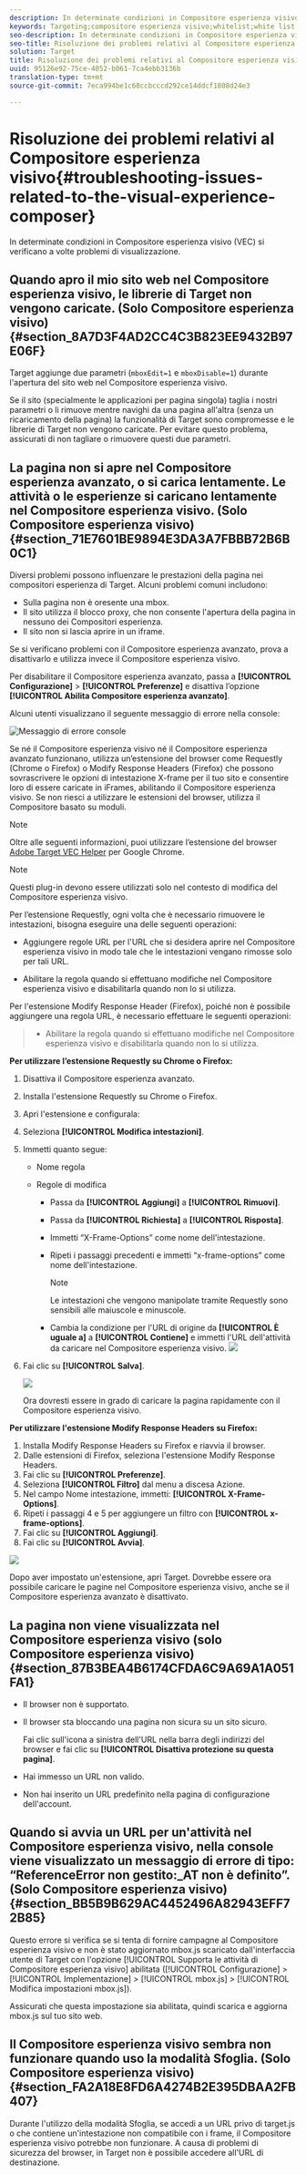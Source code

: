 ```yaml
---
description: In determinate condizioni in Compositore esperienza visivo (VEC) si verificano a volte problemi di visualizzazione.
keywords: Targeting;compositore esperienza visivo;whitelist;white list;vec;risoluzione dei problemi compositore esperienza visiva;risoluzione dei problemi;tls;tls 1.2
seo-description: In determinate condizioni in Compositore esperienza visivo (VEC) si verificano a volte problemi di visualizzazione.
seo-title: Risoluzione dei problemi relativi al Compositore esperienza visivo
solution: Target
title: Risoluzione dei problemi relativi al Compositore esperienza visivo
uuid: 95126e92-75ce-4052-b061-7ca4ebb3136b
translation-type: tm+mt
source-git-commit: 7eca994be1c68ccbcccd292ce14ddcf1808d24e3

---
```



# Risoluzione dei problemi relativi al Compositore esperienza visivo{#troubleshooting-issues-related-to-the-visual-experience-composer}

In determinate condizioni in Compositore esperienza visivo (VEC) si verificano a volte problemi di visualizzazione.

## Quando apro il mio sito web nel Compositore esperienza visivo, le librerie di Target non vengono caricate. (Solo Compositore esperienza visivo) {#section_8A7D3F4AD2CC4C3B823EE9432B97E06F}

Target aggiunge due parametri (`mboxEdit=1` e `mboxDisable=1`) durante l&#39;apertura del sito web nel Compositore esperienza visivo.

Se il sito (specialmente le applicazioni per pagina singola) taglia i nostri parametri o li rimuove mentre navighi da una pagina all&#39;altra (senza un ricaricamento della pagina) la funzionalità di Target sono compromesse e le librerie di Target non vengono caricate.
Per evitare questo problema, assicurati di non tagliare o rimuovere questi due parametri.

## La pagina non si apre nel Compositore esperienza avanzato, o si carica lentamente. Le attività o le esperienze si caricano lentamente nel Compositore esperienza visivo. (Solo Compositore esperienza visivo) {#section_71E7601BE9894E3DA3A7FBBB72B6B0C1}

Diversi problemi possono influenzare le prestazioni della pagina nei compositori esperienza di Target. Alcuni problemi comuni includono:

* Sulla pagina non è oresente una mbox.
* Il sito utilizza il blocco proxy, che non consente l&#39;apertura della pagina in nessuno dei Compositori esperienza.
* Il sito non si lascia aprire in un iframe.

Se si verificano problemi con il Compositore esperienza avanzato, prova a disattivarlo e utilizza invece il Compositore esperienza visivo.

Per disabilitare il Compositore esperienza avanzato, passa a **[!UICONTROL Configurazione]** &gt; **[!UICONTROL Preferenze]** e disattiva l’opzione **[!UICONTROL Abilita Compositore esperienza avanzato]**.

Alcuni utenti visualizzano il seguente messaggio di errore nella console:

![Messaggio di errore console](/help/c-experiences/c-visual-experience-composer/r-troubleshoot-composer/assets/console_error_message.jpg)

Se né il Compositore esperienza visivo né il Compositore esperienza avanzato funzionano, utilizza un’estensione del browser come Requestly (Chrome o Firefox) o Modify Response Headers (Firefox) che possono sovrascrivere le opzioni di intestazione X-frame per il tuo sito e consentire loro di essere caricate in iFrames, abilitando il Compositore esperienza visivo. Se non riesci a utilizzare le estensioni del browser, utilizza il Compositore basato su moduli.

>[!NOTE]
>
>Oltre alle seguenti informazioni, puoi utilizzare l’estensione del browser [Adobe Target VEC Helper](/help/c-experiences/c-visual-experience-composer/r-troubleshoot-composer/vec-helper-browser-extension.md) per Google Chrome.


>[!Note]
>
>Questi plug-in devono essere utilizzati solo nel contesto di modifica del Compositore esperienza visivo.
>
>Per l’estensione Requestly, ogni volta che è necessario rimuovere le intestazioni, bisogna eseguire una delle seguenti operazioni:
>
>* Aggiungere regole URL per l&#39;URL che si desidera aprire nel Compositore esperienza visivo in modo tale che le intestazioni vengano rimosse solo per tali URL.
   >
   >
* Abilitare la regola quando si effettuano modifiche nel Compositore esperienza visivo e disabilitarla quando non lo si utilizza.
>
>
Per l&#39;estensione Modify Response Header (Firefox), poiché non è possibile aggiungere una regola URL, è necessario effettuare le seguenti operazioni:
>
>* Abilitare la regola quando si effettuano modifiche nel Compositore esperienza visivo e disabilitarla quando non lo si utilizza.


**Per utilizzare l’estensione Requestly su Chrome o Firefox:**

1. Disattiva il Compositore esperienza avanzato.
1. Installa l&#39;estensione Requestly su Chrome o Firefox.
1. Apri l&#39;estensione e configurala:
1. Seleziona **[!UICONTROL Modifica intestazioni]**.
1. Immetti quanto segue:

   * Nome regola
   * Regole di modifica

      * Passa da **[!UICONTROL Aggiungi]** a **[!UICONTROL Rimuovi]**.
      * Passa da **[!UICONTROL Richiesta]** a **[!UICONTROL Risposta]**.
      * Immetti “X-Frame-Options” come nome dell&#39;intestazione.
      * Ripeti i passaggi precedenti e immetti “x-frame-options” come nome dell&#39;intestazione.

         >[!NOTE]
         >
         >Le intestazioni che vengono manipolate tramite Requestly sono sensibili alle maiuscole e minuscole.

      * Cambia la condizione per l&#39;URL di origine da **[!UICONTROL È uguale a]** a **[!UICONTROL Contiene]** e immetti l&#39;URL dell&#39;attività da caricare nel Compositore esperienza visivo.
      ![](assets/chrome_extension.png)


1. Fai clic su **[!UICONTROL Salva]**.

   ![](assets/requestly.png)

   Ora dovresti essere in grado di caricare la pagina rapidamente con il Compositore esperienza visivo.

**Per utilizzare l&#39;estensione Modify Response Headers su Firefox:**

1. Installa Modify Response Headers su Firefox e riavvia il browser.
1. Dalle estensioni di Firefox, seleziona l&#39;estensione Modify Response Headers.
1. Fai clic su **[!UICONTROL Preferenze]**.
1. Seleziona **[!UICONTROL Filtro]** dal menu a discesa Azione.
1. Nel campo Nome intestazione, immetti: **[!UICONTROL X-Frame-Options]**.
1. Ripeti i passaggi 4 e 5 per aggiungere un filtro con **[!UICONTROL x-frame-options]**.
1. Fai clic su **[!UICONTROL Aggiungi]**.
1. Fai clic su **[!UICONTROL Avvia]**.

![](assets/firefox_extension.png)

Dopo aver impostato un&#39;estensione, apri Target. Dovrebbe essere ora possibile caricare le pagine nel Compositore esperienza visivo, anche se il Compositore esperienza avanzato è disattivato.

## La pagina non viene visualizzata nel Compositore esperienza visivo (solo Compositore esperienza visivo)  {#section_87B3BEA4B6174CFDA6C9A69A1A051FA1}

* Il browser non è supportato.
* Il browser sta bloccando una pagina non sicura su un sito sicuro.

   Fai clic sull&#39;icona a sinistra dell&#39;URL nella barra degli indirizzi del browser e fai clic su **[!UICONTROL Disattiva protezione su questa pagina]**.
* Hai immesso un URL non valido.
* Non hai inserito un URL predefinito nella pagina di configurazione dell&#39;account.

## Quando si avvia un URL per un&#39;attività nel Compositore esperienza visivo, nella console viene visualizzato un messaggio di errore di tipo: “ReferenceError non gestito:_AT non è definito”. (Solo Compositore esperienza visivo) {#section_BB5B9B629AC4452496A82943EFF72B85}

Questo errore si verifica se si tenta di fornire campagne al Compositore esperienza visivo e non è stato aggiornato mbox.js scaricato dall&#39;interfaccia utente di Target con l&#39;opzione [!UICONTROL Supporta le attività di Compositore esperienza visivo] abilitata ([!UICONTROL Configurazione] &gt; [!UICONTROL Implementazione] &gt; [!UICONTROL mbox.js] &gt; [!UICONTROL Modifica impostazioni mbox.js]).

Assicurati che questa impostazione sia abilitata, quindi scarica e aggiorna mbox.js sul tuo sito web.

## Il Compositore esperienza visivo sembra non funzionare quando uso la modalità Sfoglia. (Solo Compositore esperienza visivo) {#section_FA2A18E8FD6A4274B2E395DBAA2FB407}

Durante l&#39;utilizzo della modalità Sfoglia, se accedi a un URL privo di target.js o che contiene un&#39;intestazione non compatibile con i frame, il Compositore esperienza visivo potrebbe non funzionare. A causa di problemi di sicurezza del browser, in Target non è possibile accedere all&#39;URL di destinazione.
